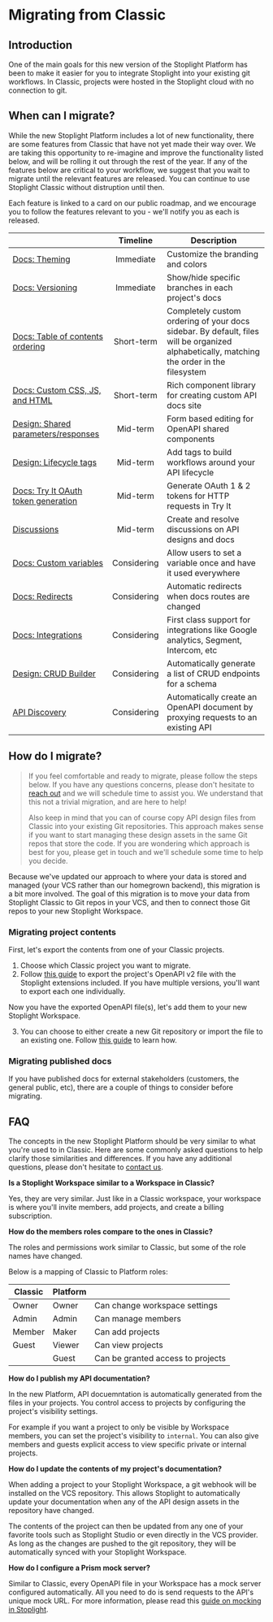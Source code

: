 # Migrating from Classic

## Introduction

One of the main goals for this new version of the Stoplight Platform has been to make it easier for you to integrate Stoplight into your existing git workflows. In Classic, projects were hosted in the Stoplight cloud with no connection to git.

## When can I migrate?

While the new Stoplight Platform includes a lot of new functionality, there are some features from Classic that have not yet made their way over. We are taking this opportunity to re-imagine and improve the functionality listed below, and will be rolling it out through the rest of the year. If any of the features below are critical to your workflow, we suggest that you wait to migrate until the relevant features are released. You can continue to use Stoplight Classic without distruption until then.

Each feature is linked to a card on our public roadmap, and we encourage you to follow the features relevant to you - we'll notify you as each is released.

|                                                                                                       |  Timeline   | Description                                                                                                                               |
| ----------------------------------------------------------------------------------------------------- | :---------: | ----------------------------------------------------------------------------------------------------------------------------------------- |
| [Docs: Theming](https://roadmap.stoplight.io/c/52-theming-and-branding)                               |  Immediate  | Customize the branding and colors                                                                                                         |
| [Docs: Versioning](https://roadmap.stoplight.io/c/60-multiple-branches)                               |  Immediate  | Show/hide specific branches in each project's docs                                                                                        |
| [Docs: Table of contents ordering](https://roadmap.stoplight.io/c/59-customize-docs-sidebar-ordering) | Short-term  | Completely custom ordering of your docs sidebar. By default, files will be organized alphabetically, matching the order in the filesystem |
| [Docs: Custom CSS, JS, and HTML](https://roadmap.stoplight.io/c/57-embeddable-component-library)      | Short-term  | Rich component library for creating custom API docs site                                                                                  |
| [Design: Shared parameters/responses](https://roadmap.stoplight.io/c/10-openapi-shared-components)    |  Mid-term   | Form based editing for OpenAPI shared components                                                                                          |
| [Design: Lifecycle tags](https://roadmap.stoplight.io/c/65-lifecycle-tags)                            |  Mid-term   | Add tags to build workflows around your API lifecycle                                                                                     |
| [Docs: Try It OAuth token generation](https://roadmap.stoplight.io/c/58-request-maker-authentication) |  Mid-term   | Generate OAuth 1 & 2 tokens for HTTP requests in Try It                                                                                   |
| [Discussions](https://roadmap.stoplight.io/c/61-discussions-comments)                                 |  Mid-term   | Create and resolve discussions on API designs and docs                                                                                    |
| [Docs: Custom variables](https://roadmap.stoplight.io/c/47-custom-variables)                          | Considering | Allow users to set a variable once and have it used everywhere                                                                            |
| [Docs: Redirects](https://roadmap.stoplight.io/c/68-redirects)                                        | Considering | Automatic redirects when docs routes are changed                                                                                          |
| [Docs: Integrations](https://roadmap.stoplight.io/c/64-analytics-integrations)                        | Considering | First class support for integrations like Google analytics, Segment, Intercom, etc                                                        |
| [Design: CRUD Builder](https://roadmap.stoplight.io/c/63-crud-builder)                                | Considering | Automatically generate a list of CRUD endpoints for a schema                                                                              |
| [API Discovery](https://roadmap.stoplight.io/c/66-learning-recording)                                 | Considering | Automatically create an OpenAPI document by proxying requests to an existing API                                                          |

## How do I migrate?

> If you feel comfortable and ready to migrate, please follow the steps below. If you have any questions concerns, please don't hesitate to [reach out](mailto:support@stoplight.io) and we will schedule time to assist you. We understand that this not a trivial migration, and are here to help!
> 
> Also keep in mind that you can of course copy API design files from Classic into your existing Git repositories. This approach makes sense if you want to start managing these design assets in the same Git repos that store the code. If you are wondering which approach is best for you, please get in touch and we'll schedule some time to help you decide.

Because we've updated our approach to where your data is stored and managed (your VCS rather than our homegrown backend), this migration is a bit more involved. The goal of this migration is to move your data from Stoplight Classic to Git repos in your VCS, and then to connect those Git repos to your new Stoplight Workspace.

### Migrating project contents

First, let's export the contents from one of your Classic projects.

1. Choose which Classic project you want to migrate.
2. Follow [this guide](https://help.stoplight.io/docs/design/exporting-to-swagger-or-raml) to export the project's OpenAPI v2 file with the Stoplight extensions included. If you have multiple versions, you'll want to export each one individually.

Now you have the exported OpenAPI file(s), let's add them to your new Stoplight Workspace.

3. You can choose to either create a new Git repository or import the file to an existing one. Follow [this guide](../1.-quickstarts/add-projects-quickstart.md) to learn how.

### Migrating published docs

If you have published docs for external stakeholders (customers, the general public, etc), there are a couple of things to consider before migrating.

<!-- TODO -->


## FAQ

The concepts in the new Stoplight Platform should be very similar to what you're used to in Classic. Here are some commonly asked questions to help clarify those similarities and differences. If you have any additional questions, please don't hesitate to [contact us](mailto:support@stoplight.io).

**Is a Stoplight Workspace similar to a Workspace in Classic?**

Yes, they are very similar. Just like in a Classic workspace, your workspace is where you'll invite members, add projects, and create a billing subscription.

**How do the members roles compare to the ones in Classic?**

The roles and permissions work similar to Classic, but some of the role names have changed.

Below is a mapping of Classic to Platform roles:

| Classic | Platform |                                   |
| ------- | -------- | --------------------------------- |
| Owner   | Owner    | Can change workspace settings     |
| Admin   | Admin    | Can manage members                |
| Member  | Maker    | Can add projects                  |
| Guest   | Viewer   | Can view projects                 |
|         | Guest    | Can be granted access to projects |

**How do I publish my API documentation?**

In the new Platform, API docuemntation is automatically generated from the files in your projects. You control access to projects by configuring the project's visibility settings.

For example if you want a project to only be visible by Workspace members, you can set the project's visibility to `internal`. You can also give members and guests explicit access to view specific private or internal projects.

<!-- TODO: add a docs article on project visibility settings -->

**How do I update the contents of my project's documentation?**

When adding a project to your Stoplight Workspace, a git webhook will be installed on the VCS repository. This allows Stoplight to automatically update your documentation when any of the API design assets in the repository have changed.

The contents of the project can then be updated from any one of your favorite tools such as Stoplight Studio or even directly in the VCS provider. As long as the changes are pushed to the git repository, they will be automatically synced with your Stoplight Workspace.

<!-- **How do I add a custom domain to my documentation?** -->

<!-- **How do I configure authentication such as Auth0 or SAML?** -->

<!-- TODO: Configure Auth0 as an IdP: https://auth0.com/docs/protocols/saml/saml-configuration/design-considerations#considerations-for-using-auth0-as-identity-provider -->

<!-- TODO: Link to docs on configuring SAML -->

<!-- **How do I create a new version of my API project?** -->

<!-- TODO: Add a link to multi-branch support -->

**How do I configure a Prism mock server?**

Similar to Classic, every OpenAPI file in your Workspace has a mock server configured automatically. All you need to do is send requests to the API's unique mock URL. For more information, please read this [guide on mocking in Stoplight](../4.-design/d.setting-up-a-mock-server.md).
